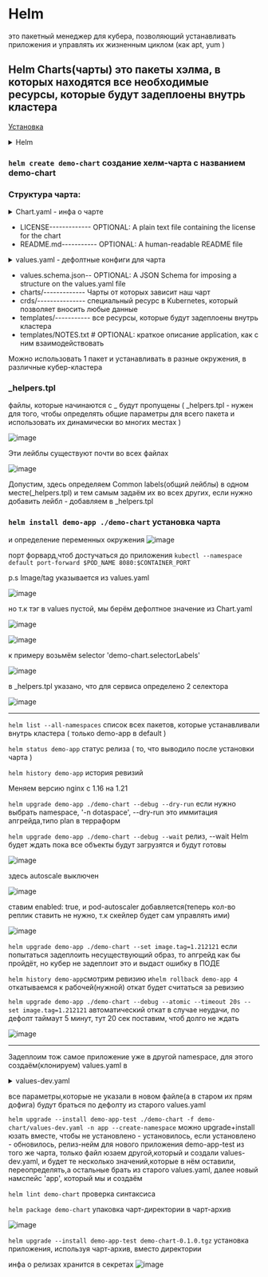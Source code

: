 # Helm
это пакетный менеджер для кубера, позволяющий устанавливать приложения и управлять их жизненным циклом (как apt, yum ) 

## Helm Charts(чарты) это пакеты хэлма, в которых находятся все необходимые ресурсы, которые будут задеплоены внутрь кластера

[Установка](https://helm.sh/docs/intro/install/)

<details> <summary>Helm</summary>

```
curl -fsSL -o get_helm.sh https://raw.githubusercontent.com/helm/helm/main/scripts/get-helm-3
chmod 700 get_helm.sh
./get_helm.sh
helm version
```
</details>

### ```helm create demo-chart``` создание хелм-чарта с названием demo-chart

### Структура чарта:
<details> <summary>Chart.yaml - инфа о чарте</summary>

```
  apiVersion: v2
name: demo-chart
description: A Helm chart for Kubernetes

# A chart can be either an 'application' or a 'library' chart.
#
# Application charts are a collection of templates that can be packaged into versioned archives
# to be deployed.
#
# Library charts provide useful utilities or functions for the chart developer. They're included as
# a dependency of application charts to inject those utilities and functions into the rendering
# pipeline. Library charts do not define any templates and therefore cannot be deployed.
type: application

# This is the chart version. This version number should be incremented each time you make changes
# to the chart and its templates, including the app version.
# Versions are expected to follow Semantic Versioning (https://semver.org/)
version: 0.1.0

# This is the version number of the application being deployed. This version number should be
# incremented each time you make changes to the application. Versions are not expected to
# follow Semantic Versioning. They should reflect the version the application is using.
# It is recommended to use it with quotes.
appVersion: "1.16.0"
```
</details>

 - LICENSE------------- OPTIONAL: A plain text file containing the license for the chart
 - README.md----------- OPTIONAL: A human-readable README file
<details> <summary>values.yaml - дефолтные конфиги для чарта</summary>

```
# Default values for demo-chart.
# This is a YAML-formatted file.
# Declare variables to be passed into your templates.

replicaCount: 1

image:
  repository: nginx
  pullPolicy: IfNotPresent
  # Overrides the image tag whose default is the chart appVersion.
  tag: ""

imagePullSecrets: []
nameOverride: ""
fullnameOverride: ""

serviceAccount:
  # Specifies whether a service account should be created
  create: true
  # Automatically mount a ServiceAccount's API credentials?
  automount: true
  # Annotations to add to the service account
  annotations: {}
  # The name of the service account to use.
  # If not set and create is true, a name is generated using the fullname template
  name: ""

podAnnotations: {}
podLabels: {}

podSecurityContext: {}
  # fsGroup: 2000

securityContext: {}
  # capabilities:
  #   drop:
  #   - ALL
  # readOnlyRootFilesystem: true
  # runAsNonRoot: true
  # runAsUser: 1000

service:
  type: ClusterIP
  port: 80

ingress:
  enabled: false
  className: ""
  annotations: {}
    # kubernetes.io/ingress.class: nginx
    # kubernetes.io/tls-acme: "true"
  hosts:
    - host: chart-example.local
      paths:
        - path: /
          pathType: ImplementationSpecific
  tls: []
  #  - secretName: chart-example-tls
  #    hosts:
  #      - chart-example.local

resources: {}
  # We usually recommend not to specify default resources and to leave this as a conscious
  # choice for the user. This also increases chances charts run on environments with little
  # resources, such as Minikube. If you do want to specify resources, uncomment the following
  # lines, adjust them as necessary, and remove the curly braces after 'resources:'.
  # limits:
  #   cpu: 100m
  #   memory: 128Mi
  # requests:
  #   cpu: 100m
  #   memory: 128Mi

livenessProbe:
  httpGet:
    path: /
    port: http
readinessProbe:
  httpGet:
    path: /
    port: http

autoscaling:
  enabled: false
  minReplicas: 1
  maxReplicas: 100
  targetCPUUtilizationPercentage: 80
  # targetMemoryUtilizationPercentage: 80

# Additional volumes on the output Deployment definition.
volumes: []
# - name: foo
#   secret:
#     secretName: mysecret
#     optional: false

# Additional volumeMounts on the output Deployment definition.
volumeMounts: []
# - name: foo
#   mountPath: "/etc/foo"
#   readOnly: true

nodeSelector: {}

tolerations: []

affinity: {}
```
</details>

 - values.schema.json-- OPTIONAL: A JSON Schema for imposing a structure on the values.yaml file
 - charts/------------- Чарты от которых зависит наш чарт
 - crds/--------------- специальный ресурс в Kubernetes, который позволяет вносить любые данные
 - templates/----------- все ресурсы, которые будут задеплоены внутрь кластера
 - templates/NOTES.txt # OPTIONAL: краткое описание application, как с ним взаимодействовать

Можно использовать 1 пакет и устанавливать в разные окружения, в различные кубер-кластера

### _helpers.tpl
файлы, которые начинаются с _ будут пропущены ( _helpers.tpl - нужен для того, чтобы определять общие параметры для всего пакета и использовать их динамически во многих местах )

![image](https://github.com/user-attachments/assets/382f208d-a6cd-4efb-98f5-9b6a853e8262)

Эти лейблы существуют почти во всех файлах

![image](https://github.com/user-attachments/assets/b48eb3f3-ce30-4142-bb64-612fbc1b77bd)

Допустим, здесь определяем Common labels(общий лейблы) в одном месте(_helpers.tpl) и тем самым задаём их во всех других, если нужно добавить лейбл - добавляем в  _helpers.tpl

### ```helm install demo-app ./demo-chart``` установка чарта 
и определение переменных окружения
![image](https://github.com/user-attachments/assets/5e0dbcd5-7ca6-4f23-b871-010b3d07958e)

порт форвард,чтоб достучаться до приложения
```kubectl --namespace default port-forward $POD_NAME 8080:$CONTAINER_PORT```

p.s Image/tag указывается из values.yaml 

![image](https://github.com/user-attachments/assets/9f096b3f-dc03-4e63-97c2-77f9f1bfd06d)

но т.к тэг в values пустой, мы берём дефолтное значение из Chart.yaml

![image](https://github.com/user-attachments/assets/45188fe1-d1e7-424f-96a3-63ceeb33bebd)

![image](https://github.com/user-attachments/assets/0d6c2b4e-07f2-4f61-b374-2ee3b4bfdf40)

к примеру возьмём selector 'demo-chart.selectorLabels'

![image](https://github.com/user-attachments/assets/ec66ed74-be2a-41c3-85ed-b06f61b106fe)

в _helpers.tpl указано, что для сервиса определено 2 селектора 

![image](https://github.com/user-attachments/assets/d49995e6-8dad-480a-898c-4cc380b219a3)

---

```helm list --all-namespaces``` список всех пакетов, которые устанавливали внутрь кластера ( только demo-app в default )

```helm status demo-app``` статус релиза ( то, что выводило после установки чарта )

```helm history demo-app``` история ревизий

Меняем версию nginx с 1.16 на 1.21

```helm upgrade demo-app ./demo-chart --debug --dry-run``` если нужно выбрать namespace, '-n dotaspace', --dry-run это иммитация апгрейда,типо plan в терраформ

```helm upgrade demo-app ./demo-chart --debug --wait``` релиз, --wait Helm будет ждать пока все объекты будут загрузятся и будут готовы

![image](https://github.com/user-attachments/assets/a6078857-13a5-429c-a034-72651bc4fb8c)

здесь autoscale выключен

![image](https://github.com/user-attachments/assets/b40173d8-3280-47e4-a04c-b7e15faa3657)

ставим enabled: true, и pod-autoscaler добавляется(теперь кол-во реплик ставить не нужно, т.к скейлер будет сам управлять ими)

![image](https://github.com/user-attachments/assets/6a5af785-7d2f-4b61-b2fc-8c2babaf88bc)

```helm upgrade demo-app ./demo-chart --set image.tag=1.212121``` если попытаться задеплоить несуществующий образ, то апгрейд как бы пройдёт, но кубер не задеплоит это и выдаст ошибку в ПОДЕ

```helm history demo-app```смотрим ревизию и```helm rollback demo-app 4``` откатываемся к рабочей(нужной) откат будет считаться за ревизию

```helm upgrade demo-app ./demo-chart --debug --atomic --timeout 20s --set image.tag=1.212121``` автоматический откат в случае неудачи, по дефолт таймаут 5 минут, тут 20 сек поставим, чтоб долго не ждать

![image](https://github.com/user-attachments/assets/26895bf4-d811-437b-973c-f39f30ff2386)

---

Задеплоим тож самое приложение уже в другой namespace, для этого создаём(клонируем) values.yaml в

<details> <summary>values-dev.yaml</summary>

```
replicaCount: 4

image:
  repository: nginx
  pullPolicy: IfNotPresent
  # Overrides the image tag whose default is the chart appVersion.
  tag: "1.21"

autoscaling:
  enabled: false
  minReplicas: 1
  maxReplicas: 100
  targetCPUUtilizationPercentage: 80
```
</details>

все параметры,которые не указали в новом файле(а в старом их прям дофига) будут браться по дефолту из старого values.yaml

```helm upgrade --install demo-app-test ./demo-chart -f demo-chart/values-dev.yaml -n app --create-namespace``` можно upgrade+install юзать вместе, чтобы не установлено - установилось, если установлено - обновилось, релиз-нейм для нового приложения demo-app-test из того же чарта, только файл юзаем другой,который и создали values-dev.yaml, и будет те несколько значений,которые в нём оставили, переопределять,а остальные брать из старого values.yaml, далее новый намспейс 'app', который мы и создаём 

```helm lint demo-chart``` проверка синтаксиса

```helm package demo-chart``` упаковка чарт-директории в чарт-архив

![image](https://github.com/user-attachments/assets/8852b977-2edb-4a83-925b-ac1f5cbf6c43)

```helm upgrade --install demo-app-test demo-chart-0.1.0.tgz``` установка приложения, используя чарт-архив, вместо директории

инфа о релизах хранится в секретах
![image](https://github.com/user-attachments/assets/371a23fe-3091-4aed-ae94-9ca446f40b02)




